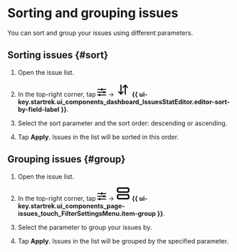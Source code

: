 # Sorting and grouping issues

You can sort and group your issues using different parameters.

## Sorting issues {#sort}

1. Open the issue list.

1. In the top-right corner, tap ![](../../_assets/tracker/svg/gantt-settings-button.svg) → ![](../../_assets/tracker/svg/sorting.svg) **{{ ui-key.startrek.ui_components_dashboard_IssuesStatEditor.editor-sort-by-field-label }}**.

1. Select the sort parameter and the sort order: descending or ascending.

1. Tap **Apply**. Issues in the list will be sorted in this order.

## Grouping issues {#group}

1. Open the issue list.

1. In the top-right corner, tap ![](../../_assets/tracker/svg/gantt-settings-button.svg) → ![](../../_assets/tracker/svg/group.svg) **{{ ui-key.startrek.ui_components_page-issues_touch_FilterSettingsMenu.item-group }}**.

1. Select the parameter to group your issues by.

1. Tap **Apply**. Issues in the list will be grouped by the specified parameter.
